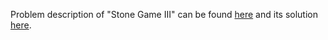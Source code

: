 Problem description of "Stone Game III" can be found [here](hhttps://leetcode.com/problems/stone-game-ii/description/) and its solution [here](https://github.com/aurimas13/Solutions-To-Problems/blob/main/LeetCode/Python%20Solutions/Stone%20Game%20III/stone.py).